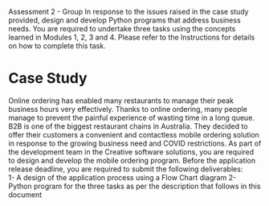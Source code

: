 Assessment 2 - Group 
In response to the issues raised in the case study provided, design and develop Python programs that
address business needs. You are required to undertake three tasks using the concepts learned in
Modules 1, 2, 3 and 4. Please refer to the Instructions for details on how to complete this task.
<h1>Case Study</h1>
Online ordering has enabled many restaurants to manage their peak business hours very effectively.
Thanks to online ordering, many people manage to prevent the painful experience of wasting time in
a long queue.
B2B is one of the biggest restaurant chains in Australia. They decided to offer their customers a
convenient and contactless mobile ordering solution in response to the growing business need and
COVID restrictions.
As part of the development team in the Creative software solutions, you are required to design and
develop the mobile ordering program. Before the application release deadline, you are required to
submit the following deliverables:
<br/>
1- A design of the application process using a Flow Chart diagram
2- Python program for the three tasks as per the description that follows in this document
